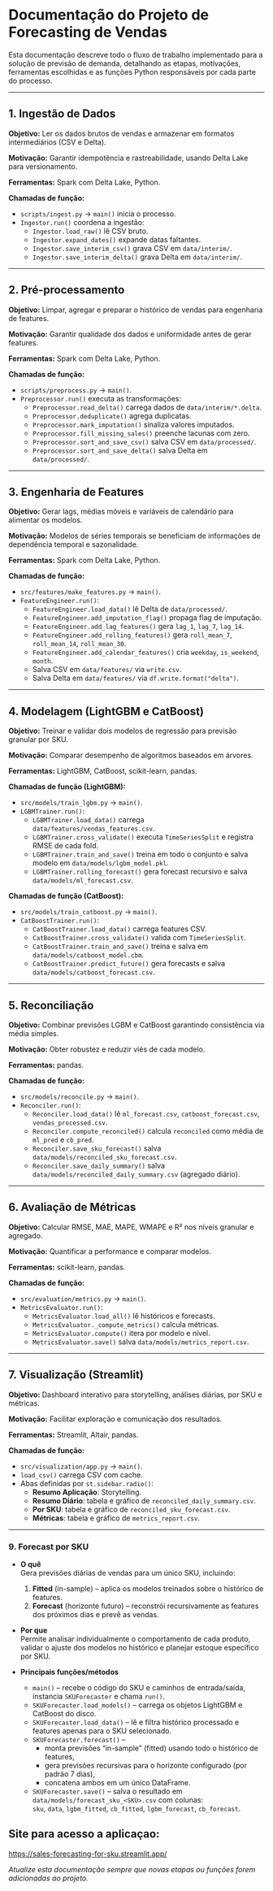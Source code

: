 # Documentação do Projeto de Forecasting de Vendas

Esta documentação descreve todo o fluxo de trabalho implementado para a solução de previsão de demanda, detalhando as etapas, motivações, ferramentas escolhidas e as funções Python responsáveis por cada parte do processo.

---

## 1. Ingestão de Dados

**Objetivo:** Ler os dados brutos de vendas e armazenar em formatos intermediários (CSV e Delta).

**Motivação:** Garantir idempotência e rastreabilidade, usando Delta Lake para versionamento.

**Ferramentas:** Spark com Delta Lake, Python.

**Chamadas de função:**
- `scripts/ingest.py` → `main()` inicia o processo.
- `Ingestor.run()` coordena a ingestão:
  - `Ingestor.load_raw()` lê CSV bruto.
  - `Ingestor.expand_dates()` expande datas faltantes.
  - `Ingestor.save_interim_csv()` grava CSV em `data/interim/`.
  - `Ingestor.save_interim_delta()` grava Delta em `data/interim/`.

---

## 2. Pré-processamento

**Objetivo:** Limpar, agregar e preparar o histórico de vendas para engenharia de features.

**Motivação:** Garantir qualidade dos dados e uniformidade antes de gerar features.

**Ferramentas:** Spark com Delta Lake, Python.

**Chamadas de função:**
- `scripts/preprocess.py` → `main()`.
- `Preprocessor.run()` executa as transformações:
  - `Preprocessor.read_delta()` carrega dados de `data/interim/*.delta`.
  - `Preprocessor.deduplicate()` agrega duplicatas.
  - `Preprocessor.mark_imputation()` sinaliza valores imputados.
  - `Preprocessor.fill_missing_sales()` preenche lacunas com zero.
  - `Preprocessor.sort_and_save_csv()` salva CSV em `data/processed/`.
  - `Preprocessor.sort_and_save_delta()` salva Delta em `data/processed/`.

---

## 3. Engenharia de Features

**Objetivo:** Gerar lags, médias móveis e variáveis de calendário para alimentar os modelos.

**Motivação:** Modelos de séries temporais se beneficiam de informações de dependência temporal e sazonalidade.

**Ferramentas:** Spark com Delta Lake, Python.

**Chamadas de função:**
- `src/features/make_features.py` → `main()`.
- `FeatureEngineer.run()`:
  - `FeatureEngineer.load_data()` lê Delta de `data/processed/`.
  - `FeatureEngineer.add_imputation_flag()` propaga flag de imputação.
  - `FeatureEngineer.add_lag_features()` gera `lag_1`, `lag_7`, `lag_14`.
  - `FeatureEngineer.add_rolling_features()` gera `roll_mean_7`, `roll_mean_14`, `roll_mean_30`.
  - `FeatureEngineer.add_calendar_features()` cria `weekday`, `is_weekend`, `month`.
  - Salva CSV em `data/features/` via `write.csv`.
  - Salva Delta em `data/features/` via `df.write.format("delta")`.

---

## 4. Modelagem (LightGBM e CatBoost)

**Objetivo:** Treinar e validar dois modelos de regressão para previsão granular por SKU.

**Motivação:** Comparar desempenho de algoritmos baseados em árvores.

**Ferramentas:** LightGBM, CatBoost, scikit-learn, pandas.

**Chamadas de função (LightGBM):**
- `src/models/train_lgbm.py` → `main()`.
- `LGBMTrainer.run()`:
  - `LGBMTrainer.load_data()` carrega `data/features/vendas_features.csv`.
  - `LGBMTrainer.cross_validate()` executa `TimeSeriesSplit` e registra RMSE de cada fold.
  - `LGBMTrainer.train_and_save()` treina em todo o conjunto e salva modelo em `data/models/lgbm_model.pkl`.
  - `LGBMTrainer.rolling_forecast()` gera forecast recursivo e salva `data/models/ml_forecast.csv`.

**Chamadas de função (CatBoost):**
- `src/models/train_catboost.py` → `main()`.
- `CatBoostTrainer.run()`:
  - `CatBoostTrainer.load_data()` carrega features CSV.
  - `CatBoostTrainer.cross_validate()` valida com `TimeSeriesSplit`.
  - `CatBoostTrainer.train_and_save()` treina e salva em `data/models/catboost_model.cbm`.
  - `CatBoostTrainer.predict_future()` gera forecasts e salva `data/models/catboost_forecast.csv`.

---

## 5. Reconciliação

**Objetivo:** Combinar previsões LGBM e CatBoost garantindo consistência via média simples.

**Motivação:** Obter robustez e reduzir viés de cada modelo.

**Ferramentas:** pandas.

**Chamadas de função:**
- `src/models/reconcile.py` → `main()`.
- `Reconciler.run()`:
  - `Reconciler.load_data()` lê `ml_forecast.csv`, `catboost_forecast.csv`, `vendas_processed.csv`.
  - `Reconciler.compute_reconciled()` calcula `reconciled` como média de `ml_pred` e `cb_pred`.
  - `Reconciler.save_sku_forecast()` salva `data/models/reconciled_sku_forecast.csv`.
  - `Reconciler.save_daily_summary()` salva `data/models/reconciled_daily_summary.csv` (agregado diário).

---

## 6. Avaliação de Métricas

**Objetivo:** Calcular RMSE, MAE, MAPE, WMAPE e R² nos níveis granular e agregado.

**Motivação:** Quantificar a performance e comparar modelos.

**Ferramentas:** scikit-learn, pandas.

**Chamadas de função:**
- `src/evaluation/metrics.py` → `main()`.
- `MetricsEvaluator.run()`:
  - `MetricsEvaluator.load_all()` lê históricos e forecasts.
  - `MetricsEvaluator._compute_metrics()` calcula métricas.
  - `MetricsEvaluator.compute()` itera por modelo e nível.
  - `MetricsEvaluator.save()` salva `data/models/metrics_report.csv`.

---

## 7. Visualização (Streamlit)

**Objetivo:** Dashboard interativo para storytelling, análises diárias, por SKU e métricas.

**Motivação:** Facilitar exploração e comunicação dos resultados.

**Ferramentas:** Streamlit, Altair, pandas.

**Chamadas de função:**
- `src/visualization/app.py` → `main()`.
- `load_csv()` carrega CSV com cache.
- Abas definidas por `st.sidebar.radio()`:
  - **Resumo Aplicação**: Storytelling.
  - **Resumo Diário**: tabela e gráfico de `reconciled_daily_summary.csv`.
  - **Por SKU**: tabela e gráfico de `reconciled_sku_forecast.csv`.
  - **Métricas**: tabela e gráfico de `metrics_report.csv`.

---

### 9. Forecast por SKU
- **O quê**  
  Gera previsões diárias de vendas para um único SKU, incluindo:  
  1. **Fitted** (in-sample) – aplica os modelos treinados sobre o histórico de features.  
  2. **Forecast** (horizonte futuro) – reconstrói recursivamente as features dos próximos dias e prevê as vendas.

- **Por que**  
  Permite analisar individualmente o comportamento de cada produto, validar o ajuste dos modelos no histórico e planejar estoque específico por SKU.

- **Principais funções/métodos**  
  - `main()` – recebe o código do SKU e caminhos de entrada/saída, instancia `SKUForecaster` e chama `run()`.  
  - `SKUForecaster.load_models()` – carrega os objetos LightGBM e CatBoost do disco.  
  - `SKUForecaster.load_data()` – lê e filtra histórico processado e features apenas para o SKU selecionado.  
  - `SKUForecaster.forecast()` –  
    - monta previsões “in-sample” (fitted) usando todo o histórico de features,  
    - gera previsões recursivas para o horizonte configurado (por padrão 7 dias),  
    - concatena ambos em um único DataFrame.  
  - `SKUForecaster.save()` – salva o resultado em `data/models/forecast_sku_<SKU>.csv` com colunas:  
    `sku`, `data`, `lgbm_fitted`, `cb_fitted`, `lgbm_forecast`, `cb_forecast`.  


## Site para acesso a aplicaçao:
https://sales-forecasting-for-sku.streamlit.app/


*Atualize esta documentação sempre que novas etapas ou funções forem adicionadas ao projeto.*  
